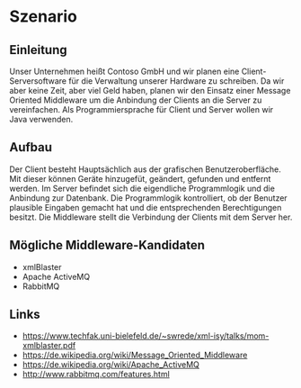 # Szenario
## Einleitung
Unser Unternehmen heißt Contoso GmbH und wir planen eine Client- Serversoftware für die Verwaltung unserer Hardware zu schreiben. Da wir aber keine Zeit, aber viel Geld haben, planen wir den Einsatz einer Message Oriented Middleware um die Anbindung der Clients an die Server zu vereinfachen. Als Programmiersprache für Client und Server wollen wir Java verwenden.
## Aufbau
Der Client besteht Hauptsächlich aus der grafischen Benutzeroberfläche. Mit dieser können Geräte hinzugefüt, geändert, gefunden und entfernt werden. 
Im Server befindet sich die eigendliche Programmlogik und die Anbindung zur Datenbank. Die Programmlogik kontrolliert, ob der Benutzer plausible Eingaben gemacht hat und die entsprechenden Berechtigungen besitzt. 
Die Middleware stellt die Verbindung der Clients mit dem Server her. 
## Mögliche Middleware-Kandidaten
* xmlBlaster
* Apache ActiveMQ
* RabbitMQ 
 
## Links
* https://www.techfak.uni-bielefeld.de/~swrede/xml-isy/talks/mom-xmlblaster.pdf
* https://de.wikipedia.org/wiki/Message_Oriented_Middleware
* https://de.wikipedia.org/wiki/Apache_ActiveMQ
* http://www.rabbitmq.com/features.html
